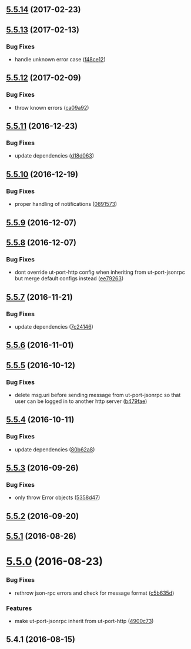 <a name="5.5.14"></a>
## [5.5.14](https://github.com/softwaregroup-bg/ut-port-jsonrpc/compare/v5.5.13...v5.5.14) (2017-02-23)



<a name="5.5.13"></a>
## [5.5.13](https://github.com/softwaregroup-bg/ut-port-jsonrpc/compare/v5.5.12...v5.5.13) (2017-02-13)


### Bug Fixes

* handle unknown error case ([f48ce12](https://github.com/softwaregroup-bg/ut-port-jsonrpc/commit/f48ce12))



<a name="5.5.12"></a>
## [5.5.12](https://github.com/softwaregroup-bg/ut-port-jsonrpc/compare/v5.5.11...v5.5.12) (2017-02-09)


### Bug Fixes

* throw known errors ([ca09a92](https://github.com/softwaregroup-bg/ut-port-jsonrpc/commit/ca09a92))



<a name="5.5.11"></a>
## [5.5.11](https://github.com/softwaregroup-bg/ut-port-jsonrpc/compare/v5.5.10...v5.5.11) (2016-12-23)


### Bug Fixes

* update dependencies ([d18d063](https://github.com/softwaregroup-bg/ut-port-jsonrpc/commit/d18d063))



<a name="5.5.10"></a>
## [5.5.10](https://github.com/softwaregroup-bg/ut-port-jsonrpc/compare/v5.5.9...v5.5.10) (2016-12-19)


### Bug Fixes

* proper handling of notifications ([0891573](https://github.com/softwaregroup-bg/ut-port-jsonrpc/commit/0891573))



<a name="5.5.9"></a>
## [5.5.9](https://github.com/softwaregroup-bg/ut-port-jsonrpc/compare/v5.5.8...v5.5.9) (2016-12-07)



<a name="5.5.8"></a>
## [5.5.8](https://github.com/softwaregroup-bg/ut-port-jsonrpc/compare/v5.5.7...v5.5.8) (2016-12-07)


### Bug Fixes

* dont override ut-port-http config when inheriting from ut-port-jsonrpc but merge default configs instead ([ee79263](https://github.com/softwaregroup-bg/ut-port-jsonrpc/commit/ee79263))



<a name="5.5.7"></a>
## [5.5.7](https://github.com/softwaregroup-bg/ut-port-jsonrpc/compare/v5.5.6...v5.5.7) (2016-11-21)


### Bug Fixes

* update dependencies ([7c24146](https://github.com/softwaregroup-bg/ut-port-jsonrpc/commit/7c24146))



<a name="5.5.6"></a>
## [5.5.6](https://github.com/softwaregroup-bg/ut-port-jsonrpc/compare/v5.5.5...v5.5.6) (2016-11-01)



<a name="5.5.5"></a>
## [5.5.5](https://github.com/softwaregroup-bg/ut-port-jsonrpc/compare/v5.5.4...v5.5.5) (2016-10-12)


### Bug Fixes

* delete msg.uri before sending message from ut-port-jsonrpc so that user can be logged in to another http server ([b479fae](https://github.com/softwaregroup-bg/ut-port-jsonrpc/commit/b479fae))



<a name="5.5.4"></a>
## [5.5.4](https://github.com/softwaregroup-bg/ut-port-jsonrpc/compare/v5.5.3...v5.5.4) (2016-10-11)


### Bug Fixes

* update dependencies ([80b62a8](https://github.com/softwaregroup-bg/ut-port-jsonrpc/commit/80b62a8))



<a name="5.5.3"></a>
## [5.5.3](https://github.com/softwaregroup-bg/ut-port-jsonrpc/compare/v5.5.2...v5.5.3) (2016-09-26)


### Bug Fixes

* only throw Error objects ([5358d47](https://github.com/softwaregroup-bg/ut-port-jsonrpc/commit/5358d47))



<a name="5.5.2"></a>
## [5.5.2](https://github.com/softwaregroup-bg/ut-port-jsonrpc/compare/v5.5.1...v5.5.2) (2016-09-20)



<a name="5.5.1"></a>
## [5.5.1](https://github.com/softwaregroup-bg/ut-port-jsonrpc/compare/v5.5.0...v5.5.1) (2016-08-26)



<a name="5.5.0"></a>
# [5.5.0](https://github.com/softwaregroup-bg/ut-port-jsonrpc/compare/v5.4.1...v5.5.0) (2016-08-23)


### Bug Fixes

* rethrow json-rpc errors and check for message format ([c5b635d](https://github.com/softwaregroup-bg/ut-port-jsonrpc/commit/c5b635d))


### Features

* make ut-port-jsonrpc inherit from ut-port-http ([4900c73](https://github.com/softwaregroup-bg/ut-port-jsonrpc/commit/4900c73))



<a name="5.4.1"></a>
## 5.4.1 (2016-08-15)



